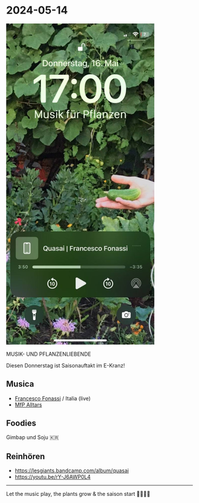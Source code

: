 # 2024-05-14


<img src="./240516.jpg" width="400">


MUSIK- UND PFLANZENLIEBENDE 

Diesen Donnerstag ist Saisonauftakt im E-Kranz!

## Musica
- [Francesco Fonassi](https://soundcloud.com/hex-aux) / Italia (live)
- [MfP Alltars](/about)

## Foodies
Gimbap und Soju 🇰🇷

## Reinhören
- https://lesgiants.bandcamp.com/album/quasai
- https://youtu.be/rY-J6AWP0L4

---

Let the music play, the plants grow & the saison start 🦎🌱🌾🌼